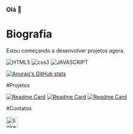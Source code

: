 ### Olá 👋

# Biografia

Estou começando a desenvolver projetos agora.

![HTML5](https://img.shields.io/badge/HTML5-E34F26?style=for-the-badge&logo=html5&logoColor=white)
![css3](https://img.shields.io/badge/CSS3-1572B6?style=for-the-badge&logo=css3&logoColor=white)
![JAVASCRIPT](https://img.shields.io/badge/JavaScript-323330?style=for-the-badge&logo=javascript&logoColor=F7DF1E)

[![Anurag's GitHub stats](https://github-readme-stats.vercel.app/api?username=kaufmanndevgit)](https://github.com/anuraghazra/github-readme-stats)

#Projetos

[![Readme Card](https://github-readme-stats.vercel.app/api/pin/?username=kaufmanndevgit&repo=kaufmanndevgit.github.io)](https://github.com/anuraghazra/github-readme-stats)
[![Readme Card](https://github-readme-stats.vercel.app/api/pin/?username=kaufmanndevgit&repo=site_performance)](https://github.com/anuraghazra/github-readme-stats)
[![Readme Card](https://github-readme-stats.vercel.app/api/pin/?username=kaufmanndevgit&repo=curso_ebac_frontend)](https://github.com/anuraghazra/github-readme-stats)

#Contatos

[<img src='https://img.shields.io/badge/LinkedIn-0077B5?style=for-the-badge&logo=linkedin&logoColor=white' alt='linkedin' height='30'>](linkedin.com/in/stephaniekaufmann)
